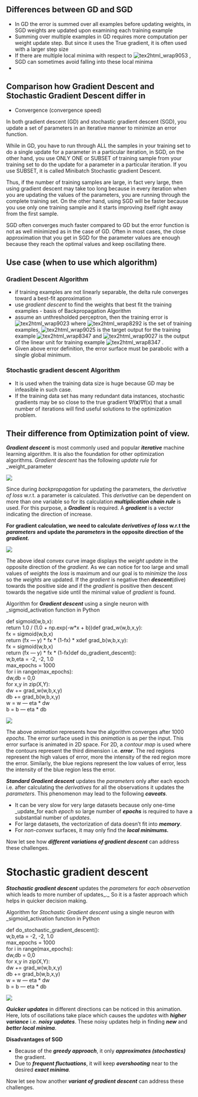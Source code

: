 ﻿## Differences between GD and SGD

-   In GD the error is summed over all examples before updating weights, in SGD weights are updated upon examining each training example
-   Summing over multiple examples in GD requires more computation per weight update step. But since it uses the True gradient, it is often used with a larger step size
-   If there are multiple local minima with respect to  ![tex2html_wrap9053](https://www.cs.auckland.ac.nz/~pat/706_98/ln/img225.gif)  , SGD can sometimes avoid falling into these local minima
- 
## Comparison how Gradient Descent and Stochastic Gradient Descent differ in

-   Convergence (convergence speed)

In both gradient descent (GD) and stochastic gradient descent (SGD), you update a set of parameters in an iterative manner to minimize an error function.

While in GD, you have to run through ALL the samples in your training set to do a single update for a parameter in a particular iteration, in SGD, on the other hand, you use ONLY ONE or SUBSET of training sample from your training set to do the update for a parameter in a particular iteration. If you use SUBSET, it is called Minibatch Stochastic gradient Descent.

Thus, if the number of training samples are large, in fact very large, then using gradient descent may take too long because in every iteration when you are updating the values of the parameters, you are running through the complete training set. On the other hand, using SGD will be faster because you use only one training sample and it starts improving itself right away from the first sample.

SGD often converges much faster compared to GD but the error function is not as well minimized as in the case of GD. Often in most cases, the close approximation that you get in SGD for the parameter values are enough because they reach the optimal values and keep oscillating there.

## Use case (when to use which algorithm)
### Gradient Descent Algorithm

-   if training examples are not linearly separable, the delta rule converges toward a best-fit approximation
-   use  _gradient descent_  to find the weights that best fit the training examples - basis of Backpropagation Algorithm
-   assume an unthresholded perceptron, then the training error is  ![tex2html_wrap9023](https://www.cs.auckland.ac.nz/~pat/706_98/ln/img218.gif)  where  ![tex2html_wrap8292](https://www.cs.auckland.ac.nz/~pat/706_98/ln/img49.gif)  is the set of training examples,  ![tex2html_wrap9025](https://www.cs.auckland.ac.nz/~pat/706_98/ln/img219.gif)  is the target output for the training example  ![tex2html_wrap8347](https://www.cs.auckland.ac.nz/~pat/706_98/ln/img58.gif)  and  ![tex2html_wrap9027](https://www.cs.auckland.ac.nz/~pat/706_98/ln/img220.gif)  is the output of the linear unit for training example  ![tex2html_wrap8347](https://www.cs.auckland.ac.nz/~pat/706_98/ln/img58.gif)  .
-   Given above error definition, the error surface must be parabolic with a single global minimum.
### Stochastic gradient descent Algorithm
- It is used when the training data size is huge because GD may be infeasible in such case.
- If the training data set has many redundant data instances, stochastic gradients may be so close to the true gradient ∇𝑓(𝐱)∇f(x) that a small number of iterations will find useful solutions to the optimization problem.


## Their difference from Optimization point of view.

**_Gradient descent_**  is most commonly used and popular **_iterative_** machine learning algorithm. It is also the foundation for other optimization algorithms.  _Gradient descent_  has the following  _update rule_  for  _weight_parameter

![](https://miro.medium.com/max/329/1*faTF4_-a7qMAzw3y27wzOw.png)

Since during  _backpropagation_  for updating the parameters, the  _derivative of loss_  w.r.t. a parameter is calculated. This  _derivative_  can be dependent on more than one variable so for its calculation  **_multiplication chain rule_**  is used. For this purpose, a  **_Gradient_**  is required. A  **_gradient_**  is a vector indicating the direction of increase.

**For gradient calculation, we need to calculate  _derivatives of loss_  w.r.t the  _parameters_  and update the  _parameters_  in the opposite direction of the  _gradient._**


![](https://miro.medium.com/max/460/1*jYQYuHpHdkZqNFQKJSuDTw.png)

The above ideal convex curve image displays the  _weight update_  in the opposite direction of the  _gradient_. As we can notice for too large and small values of  _weights_  the  _loss_  is maximum and our goal is to  _minimize_  the  _loss_  so the  _weights_ are updated. If the  _gradient_  is negative then  **_descent_**(dive) towards the positive side and if the  _gradient_  is positive then descent towards the negative side until the minimal value of  _gradient_  is found.

Algorithm for  **_Gradient descent_**  using a single neuron with  _sigmoid_activation function in Python

def sigmoid(w,b,x):  
    return 1.0 / (1.0 + np.exp(-w*x + b))def grad_w(w,b,x,y):  
    fx = sigmoid(w,b,x)  
    return (fx — y) * fx * (1-fx) * xdef grad_b(w,b,x,y):  
    fx = sigmoid(w,b,x)  
    return (fx — y) * fx * (1-fx)def do_gradient_descent():  
    w,b,eta = -2, -2, 1.0  
    max_epochs = 1000  
    for i in range(max_epochs):  
        dw,db = 0,0  
        for x,y in zip(X,Y):  
            dw += grad_w(w,b,x,y)  
            db += grad_b(w,b,x,y)  
        w = w — eta * dw  
        b = b — eta * db

![](https://miro.medium.com/max/480/1*nuoD-tQylhMj-SF8WJfUjg.gif)

The above  _animation_  represents how the algorithm converges after 1000  _epochs_. The error surface used in this  _animation_  is as per the input. This error surface is animated in 2D space. For 2D, a  _contour map_  is used where the contours represent the third dimension i.e.  **_error_**. The red regions represent the high values of error, more the intensity of the red region more the error. Similarly, the blue regions represent the low values of error, less the intensity of the blue region less the error.

**_Standard Gradient descent_**  updates the  _parameters_  only after each epoch i.e. after calculating the  _derivatives_  for all the observations it updates the  _parameters_. This phenomenon may lead to the following  **_caveats_**.

-   It can be very slow for very large datasets because only one-time  _update_for each  _epoch_  so large number of  **_epochs_**  is required to have a substantial number of  _updates_.
-   For large datasets, the vectorization of data doesn’t fit into  **_memory_**.
-   For  _non-convex_  surfaces, it may only find the  **_local minimums._**

Now let see how  **_different variations of gradient descent_**  can address these challenges.

# Stochastic gradient descent

**_Stochastic gradient descent_**  updates the  _parameters_  for  _each observation_ which leads to more number of updates_._ So it is a faster approach which helps in quicker decision making.

Algorithm for  _Stochastic_  _Gradient descent_  using a single neuron with  _sigmoid_activation function in Python

def do_stochastic_gradient_descent():  
    w,b,eta = -2, -2, 1.0  
    max_epochs = 1000  
    for i in range(max_epochs):  
        dw,db = 0,0  
        for x,y in zip(X,Y):  
            dw += grad_w(w,b,x,y)  
            db += grad_b(w,b,x,y)  
            w = w — eta * dw  
            b = b — eta * db

![](https://miro.medium.com/max/480/1*eqbCPD7Yx_nRchmP6YtjYA.gif)

**_Quicker updates_**  in different directions can be noticed in this animation. Here, lots of oscillations take place which causes the  _updates_  with  **_higher variance_**  i.e.  **_noisy_**  **_updates_**. These noisy updates help in finding  **_new_** and  **_better local minima_**.

**Disadvantages of SGD**

-   Because of the  **_greedy approach_**, it only  **_approximates (stochastics)_**  the gradient.
-   Due to  **_frequent fluctuations_**, it will keep  **_overshooting_**  near to the desired  **_exact minima_**.

Now let see how another  **_variant of gradient descent_**  can address these challenges.
